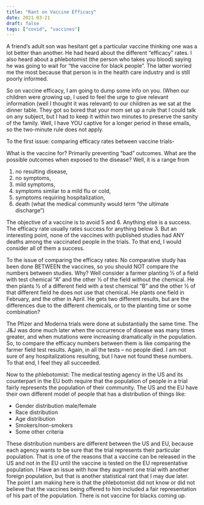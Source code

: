 ```yaml
---
title: "Rant on Vaccine Efficacy"
date: 2021-03-21
draft: false
tags: ["covid", "vaccines"]
---
```


A friend’s adult son was hesitant get a particular vaccine thinking one was a lot better than another.  He had heard about the different “efficacy” rates.  I also heard about a phlebotomist (the person who takes you blood) saying he was going to wait for “the vaccine for black people”.  The latter worried me the most because that person is in the health care industry and is still poorly informed.

So on vaccine efficacy, I am going to dump some info on you.  (When our children were growing up, I used to feel the urge to give relevant information (well I thought it was relevant) to our children as we sat at the dinner table.  They got so bored that your mom set up a rule that I could talk on any subject, but I had to keep it within two minutes to preserve the sanity of the family.  Well, I have YOU captive for a longer period in these emails, so the two-minute rule does not apply.

To the first issue: comparing efficacy rates between vaccine trials-

What is the vaccine for?  Primarily preventing “bad” outcomes.  What are the possible outcomes when exposed to the disease?  Well, it is a range from

1. no resulting disease,
1. no symptoms,
1. mild symptoms,
1. symptoms similar to a mild flu or cold,
1. symptoms requiring hospitalization,
1. death (what the medical community would term “the ultimate discharge”)

The objective of a vaccine is to avoid 5 and 6.  Anything else is a success.  The efficacy rate usually rates success for anything below 3.  But an interesting point, none of the vaccines with published studies had ANY deaths among the vaccinated people in the trials.  To that end, I would consider all of them a success.

To the issue of comparing the efficacy rates: No comparative study has been done BETWEEN the vaccines, so you should NOT compare the numbers between studies.   Why?  Well consider a farmer planting ½ of a field with test chemical “A” and the other ½ of the field without the chemical.  He then plants ½ of a different field with a test chemical “B” and the other ½ of that different field he does not use that chemical.  He plants one field in February, and the other in April.  He gets two different results, but are the differences due to the different chemicals, or to the planting time or some combination?

The Pfizer and Moderna trials were done at substantially the same time.  The J&J was done much later when the occurrence of disease was many times greater, and when mutations were increasing dramatically in the population.  So, to compare the efficacy numbers between them is like comparing the farmer field test results.  Again, in all the tests – no people died.  I am not sure of any hospitalizations resulting, but I have not found these numbers.  To that end, I feel they all succeeded.

Now to the phlebotomist:  The medical testing agency in the US and its counterpart in the EU both require that the population of people in a trial fairly represents the population of their community.  The US and the EU have their own different model of people that has a distribution of things like:

* Gender distribution male/female
* Race distribution
* Age distribution
* Smokers/non-smokers
* Some other criteria

These distribution numbers are different between the US and EU, because each agency wants to be sure that the trial represents their particular population.  That is one of the reasons that a vaccine can be released in the US and not in the EU until the vaccine is tested on the EU representative population.  I Have an issue with how they augment one trial with another foreign population, but that is another statistical rant that I may due later.  The point I am making here is that the phlebotomist did not know or did not believe that the vaccines being offered to him included a fair representation of his part of the population.  There is not vaccine for blacks coming up.